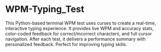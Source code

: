 # WPM-Typing_Test
This Python-based terminal WPM test uses curses to create a real-time, interactive typing experience. It provides live WPM and accuracy stats, color-coded feedback for correct/incorrect characters, and full cursor navigation. After each test, it delivers a performance summary with personalized feedback. Perfect for improving typing skills.
